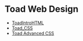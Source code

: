 # Toad Web Design

<ul>
    <li><a href="./ToadIntroHTML/index.html" target="_blank">ToadIntroHTML</a></li>
   <li><a href="./ToadCSShtml5/" target="_blank">Toad_CSS</a></li>
   <li><a href="Toad_Advanced_CSS/index.html" target="_blank">Toad Advanced CSS</a></li>
</ul>
